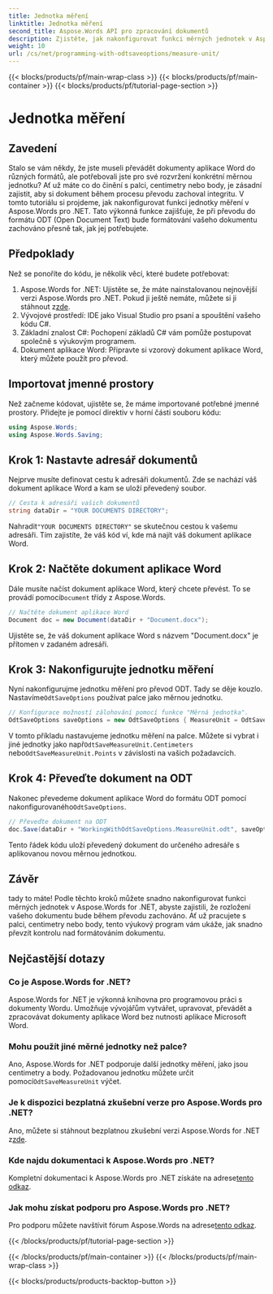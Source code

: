 ```yaml
---
title: Jednotka měření
linktitle: Jednotka měření
second_title: Aspose.Words API pro zpracování dokumentů
description: Zjistěte, jak nakonfigurovat funkci měrných jednotek v Aspose.Words pro .NET pro zachování formátování dokumentu během převodu ODT.
weight: 10
url: /cs/net/programming-with-odtsaveoptions/measure-unit/
---
```


{{< blocks/products/pf/main-wrap-class >}}
{{< blocks/products/pf/main-container >}}
{{< blocks/products/pf/tutorial-page-section >}}

# Jednotka měření

## Zavedení

Stalo se vám někdy, že jste museli převádět dokumenty aplikace Word do různých formátů, ale potřebovali jste pro své rozvržení konkrétní měrnou jednotku? Ať už máte co do činění s palci, centimetry nebo body, je zásadní zajistit, aby si dokument během procesu převodu zachoval integritu. V tomto tutoriálu si projdeme, jak nakonfigurovat funkci jednotky měření v Aspose.Words pro .NET. Tato výkonná funkce zajišťuje, že při převodu do formátu ODT (Open Document Text) bude formátování vašeho dokumentu zachováno přesně tak, jak jej potřebujete.

## Předpoklady

Než se ponoříte do kódu, je několik věcí, které budete potřebovat:

1. Aspose.Words for .NET: Ujistěte se, že máte nainstalovanou nejnovější verzi Aspose.Words pro .NET. Pokud ji ještě nemáte, můžete si ji stáhnout z[zde](https://releases.aspose.com/words/net/).
2. Vývojové prostředí: IDE jako Visual Studio pro psaní a spouštění vašeho kódu C#.
3. Základní znalost C#: Pochopení základů C# vám pomůže postupovat společně s výukovým programem.
4. Dokument aplikace Word: Připravte si vzorový dokument aplikace Word, který můžete použít pro převod.

## Importovat jmenné prostory

Než začneme kódovat, ujistěte se, že máme importované potřebné jmenné prostory. Přidejte je pomocí direktiv v horní části souboru kódu:

```csharp
using Aspose.Words;
using Aspose.Words.Saving;
```

## Krok 1: Nastavte adresář dokumentů

Nejprve musíte definovat cestu k adresáři dokumentů. Zde se nachází váš dokument aplikace Word a kam se uloží převedený soubor.

```csharp
// Cesta k adresáři vašich dokumentů
string dataDir = "YOUR DOCUMENTS DIRECTORY";
```

 Nahradit`"YOUR DOCUMENTS DIRECTORY"` se skutečnou cestou k vašemu adresáři. Tím zajistíte, že váš kód ví, kde má najít váš dokument aplikace Word.

## Krok 2: Načtěte dokument aplikace Word

 Dále musíte načíst dokument aplikace Word, který chcete převést. To se provádí pomocí`Document` třídy z Aspose.Words.

```csharp
// Načtěte dokument aplikace Word
Document doc = new Document(dataDir + "Document.docx");
```

Ujistěte se, že váš dokument aplikace Word s názvem "Document.docx" je přítomen v zadaném adresáři.

## Krok 3: Nakonfigurujte jednotku měření

 Nyní nakonfigurujme jednotku měření pro převod ODT. Tady se děje kouzlo. Nastavíme`OdtSaveOptions` používat palce jako měrnou jednotku.

```csharp
// Konfigurace možností zálohování pomocí funkce "Měrná jednotka".
OdtSaveOptions saveOptions = new OdtSaveOptions { MeasureUnit = OdtSaveMeasureUnit.Inches };
```

 V tomto příkladu nastavujeme jednotku měření na palce. Můžete si vybrat i jiné jednotky jako např`OdtSaveMeasureUnit.Centimeters` nebo`OdtSaveMeasureUnit.Points` v závislosti na vašich požadavcích.

## Krok 4: Převeďte dokument na ODT

 Nakonec převedeme dokument aplikace Word do formátu ODT pomocí nakonfigurovaného`OdtSaveOptions`.

```csharp
// Převeďte dokument na ODT
doc.Save(dataDir + "WorkingWithOdtSaveOptions.MeasureUnit.odt", saveOptions);
```

Tento řádek kódu uloží převedený dokument do určeného adresáře s aplikovanou novou měrnou jednotkou.

## Závěr

tady to máte! Podle těchto kroků můžete snadno nakonfigurovat funkci měrných jednotek v Aspose.Words for .NET, abyste zajistili, že rozložení vašeho dokumentu bude během převodu zachováno. Ať už pracujete s palci, centimetry nebo body, tento výukový program vám ukáže, jak snadno převzít kontrolu nad formátováním dokumentu.

## Nejčastější dotazy

### Co je Aspose.Words for .NET?
Aspose.Words for .NET je výkonná knihovna pro programovou práci s dokumenty Wordu. Umožňuje vývojářům vytvářet, upravovat, převádět a zpracovávat dokumenty aplikace Word bez nutnosti aplikace Microsoft Word.

### Mohu použít jiné měrné jednotky než palce?
 Ano, Aspose.Words for .NET podporuje další jednotky měření, jako jsou centimetry a body. Požadovanou jednotku můžete určit pomocí`OdtSaveMeasureUnit` výčet.

### Je k dispozici bezplatná zkušební verze pro Aspose.Words pro .NET?
 Ano, můžete si stáhnout bezplatnou zkušební verzi Aspose.Words for .NET z[zde](https://releases.aspose.com/).

### Kde najdu dokumentaci k Aspose.Words pro .NET?
 Kompletní dokumentaci k Aspose.Words pro .NET získáte na adrese[tento odkaz](https://reference.aspose.com/words/net/).

### Jak mohu získat podporu pro Aspose.Words pro .NET?
 Pro podporu můžete navštívit fórum Aspose.Words na adrese[tento odkaz](https://forum.aspose.com/c/words/8).

{{< /blocks/products/pf/tutorial-page-section >}}

{{< /blocks/products/pf/main-container >}}
{{< /blocks/products/pf/main-wrap-class >}}

{{< blocks/products/products-backtop-button >}}
